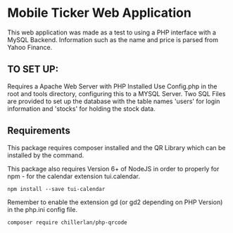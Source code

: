 # Mobile Ticker Web Application
This web application was made as a test to using a PHP
interface with a MySQL Backend. Information such as the
name and price is parsed from Yahoo Finance.
## TO SET UP:
Requires a  Apache Web Server with PHP Installed
Use Config.php in the root and tools directory, configuring
this to a MYSQL Server.
Two SQL Files are provided to set up the database with the 
table names 'users' for login information and 'stocks' for
holding the stock data.
## Requirements
This package requires composer installed and the QR Library which
can be installed by the command.

This package also requires Version 6+ of NodeJS in order to properly
for npm - for the calendar extension tui.calendar.

```
npm install --save tui-calendar
```

Remember to enable the extension gd (or gd2 depending on PHP Version)
in the php.ini config file.

```
composer require chillerlan/php-qrcode
```
